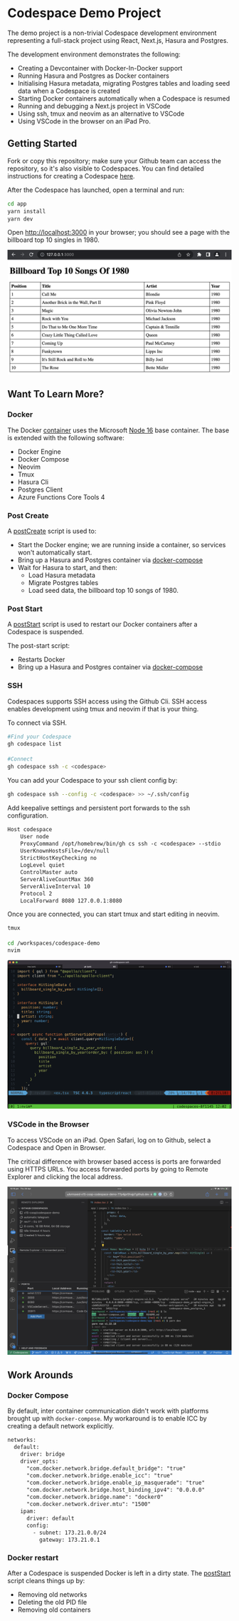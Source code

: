 # Codespace Demo Project

The demo project is a non-trivial Codespace development environment representing a full-stack project using React, Next.js, Hasura and Postgres.

The development environment demonstrates the following:

- Creating a Devcontainer with Docker-In-Docker support
- Running Hasura and Postgres as Docker containers
- Initialising Hasura metadata, migrating Postgres tables and loading seed data when a Codespace is created
- Starting Docker containers automatically when a Codespace is resumed
- Running and debugging a Next.js project in VSCode
- Using ssh, tmux and neovim as an alternative to VSCode
- Using VSCode in the browser on an iPad Pro.

## Getting Started

Fork or copy this repository; make sure your Github team can access the repository, so it's also visible to Codespaces. You can find detailed instructions for creating a Codespace [here](https://docs.github.com/en/codespaces/developing-in-codespaces/creating-a-codespace).

After the Codespace has launched, open a terminal and run:

```bash
cd app
yarn install
yarn dev
```

Open [http://localhost:3000](http://localhost:3000) in your browser; you should see a page with the billboard top 10 singles in 1980.

![Results](./img/preview.png)

## Want To Learn More?

### Docker

The Docker [container](/.devcontainer/Dockerfile) uses the Microsoft [Node 16](https://github.com/microsoft/vscode-dev-containers/tree/main/containers/javascript-node) base container. The base is extended with the following software:

- Docker Engine
- Docker Compose
- Neovim
- Tmux
- Hasura Cli
- Postgres Client
- Azure Functions Core Tools 4

### Post Create

A [postCreate](.devcontainer/postCreate.sh) script is used to:

- Start the Docker engine; we are running inside a container, so services won't automatically start.
- Bring up a Hasura and Postgres container via [docker-compose](docker-compose.yml)
- Wait for Hasura to start, and then:  
  - Load Hasura metadata
  - Migrate Postgres tables
  - Load seed data, the billboard top 10 songs of 1980.

### Post Start

A [postStart](.devcontainer/postStart.sh) script is used to restart our Docker containers after a Codespace is suspended.

The post-start script:

- Restarts Docker
- Bring up a Hasura and Postgres container via [docker-compose](docker-compose.yml)

### SSH

Codespaces supports SSH access using the Github Cli. SSH access enables development using tmux and neovim if that is your thing.

To connect via SSH.
```bash
#Find your Codespace
gh codespace list

#Connect
gh codespace ssh -c <codespace>
```

You can add your Codespace to your ssh client config by:

```bash
gh codespace ssh --config -c <codespace> >> ~/.ssh/config

```

Add keepalive settings and persistent port forwards to the ssh configuration.

```
Host codespace
    User node
    ProxyCommand /opt/homebrew/bin/gh cs ssh -c <codespace> --stdio
    UserKnownHostsFile=/dev/null
    StrictHostKeyChecking no
    LogLevel quiet
    ControlMaster auto
    ServerAliveCountMax 360
    ServerAliveInterval 10
    Protocol 2
    LocalForward 8080 127.0.0.1:8080
```

Once you are connected, you can start tmux and start editing in neovim.

```bash
tmux

cd /workspaces/codespace-demo
nvim
```

![Tmux and Neovim](img/tmux-neovim.png)

### VSCode in the Browser

To access VSCode on an iPad. Open Safari, log on to Github, select a Codespace and Open in Browser.

The critical difference with browser based access is ports are forwarded using HTTPS URLs. You access forwarded ports by going to Remote Explorer and clicking the local address.

![Browser Port Forwarding](img/port-forwarding.jpeg)

## Work Arounds

### Docker Compose

By default, inter container communication didn't work with platforms brought up with `docker-compose`. My workaround is to enable ICC by creating a default network explicitly.

```
networks:
  default:
    driver: bridge
    driver_opts:
      "com.docker.network.bridge.default_bridge": "true"
      "com.docker.network.bridge.enable_icc": "true"
      "com.docker.network.bridge.enable_ip_masquerade": "true"
      "com.docker.network.bridge.host_binding_ipv4": "0.0.0.0"
      "com.docker.network.bridge.name": "docker0"
      "com.docker.network.driver.mtu": "1500"
    ipam:
      driver: default
      config:
        - subnet: 173.21.0.0/24
          gateway: 173.21.0.1
```

### Docker restart

After a Codespace is suspended Docker is left in a dirty state. The [postStart](.devcontainer/postStart.sh) script cleans things up by:

- Removing old networks
- Deleting the old PID file
- Removing old containers
